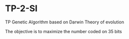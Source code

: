 # TP-2-SI
TP Genetic Algorithm based on Darwin Theory of evolution 

The objective is to maximize the number coded on 35 bits
